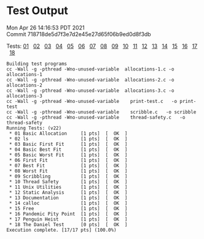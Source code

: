 # Test Output

Mon Apr 26 14:16:53 PDT 2021  
Commit 718718de5d7f3e7d2e45e27d65f06b9ed0d8f3db  

Tests: [01](./outputs/01.md) &nbsp;
[02](./outputs/02.md) &nbsp;
[03](./outputs/03.md) &nbsp;
[04](./outputs/04.md) &nbsp;
[05](./outputs/05.md) &nbsp;
[06](./outputs/06.md) &nbsp;
[07](./outputs/07.md) &nbsp;
[08](./outputs/08.md) &nbsp;
[09](./outputs/09.md) &nbsp;
[10](./outputs/10.md) &nbsp;
[11](./outputs/11.md) &nbsp;
[12](./outputs/12.md) &nbsp;
[13](./outputs/13.md) &nbsp;
[14](./outputs/14.md) &nbsp;
[15](./outputs/15.md) &nbsp;
[16](./outputs/16.md) &nbsp;
[17](./outputs/17.md) &nbsp;
[18](./outputs/18.md) &nbsp;

```
Building test programs
cc -Wall -g -pthread -Wno-unused-variable  allocations-1.c -o allocations-1
cc -Wall -g -pthread -Wno-unused-variable  allocations-2.c -o allocations-2
cc -Wall -g -pthread -Wno-unused-variable  allocations-3.c -o allocations-3
cc -Wall -g -pthread -Wno-unused-variable    print-test.c   -o print-test
cc -Wall -g -pthread -Wno-unused-variable    scribble.c   -o scribble
cc -Wall -g -pthread -Wno-unused-variable    thread-safety.c   -o thread-safety
Running Tests: (v22)
 * 01 Basic Allocation     [1 pts]  [  OK  ]
 * 02 ls                   [1 pts]  [  OK  ]
 * 03 Basic First Fit      [1 pts]  [  OK  ]
 * 04 Basic Best Fit       [1 pts]  [  OK  ]
 * 05 Basic Worst Fit      [1 pts]  [  OK  ]
 * 06 First Fit            [1 pts]  [  OK  ]
 * 07 Best Fit             [1 pts]  [  OK  ]
 * 08 Worst Fit            [1 pts]  [  OK  ]
 * 09 Scribbling           [1 pts]  [  OK  ]
 * 10 Thread Safety        [1 pts]  [  OK  ]
 * 11 Unix Utilities       [1 pts]  [  OK  ]
 * 12 Static Analysis      [1 pts]  [  OK  ]
 * 13 Documentation        [1 pts]  [  OK  ]
 * 14 calloc               [1 pts]  [  OK  ]
 * 15 Free                 [1 pts]  [  OK  ]
 * 16 Pandemic Pity Point  [1 pts]  [  OK  ]
 * 17 Penguin Heist        [1 pts]  [  OK  ]
 * 18 The Daniel Test      [0 pts]  [  OK  ]
Execution complete. [17/17 pts] (100.0%)

```

